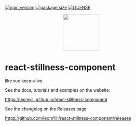 [![npm version](https://img.shields.io/npm/v/react-stillness-component?color=%23007ec6&style=flat-square)](https://www.npmjs.com/package/react-stillness-component) [![package size](https://img.shields.io/bundlephobia/min/react-stillness-component?style=flat-square)](https://bundlephobia.com/result?p=react-stillness-component@latest) [![LICENSE](https://img.shields.io/npm/l/react-stillness-component.svg?style=flat-square)](https://github.com/leomYili/react-stillness-component/blob/main/LICENSE)

<p align="center">
  <a href="https://github.com/leomYili/react-stillness-component">
    <img width="120" src="https://github.com/leomYili/react-stillness-component/website/static/img/logo.png">
  </a>
</p>

# react-stillness-component

like vue keep-alive

See the docs, tutorials and examples on the website:

<https://leomyili.github.io/react-stillness-component>

See the changelog on the Releases page:

<https://github.com/leomYili/react-stillness-component/releases>
